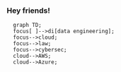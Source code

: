 ### Hey friends!

```mermaid
  graph TD;
  focus[ ]-->di[data engineering];
  focus-->cloud;
  focus-->law;
  focus-->cybersec;
  cloud-->AWS;
  cloud-->Azure;
```
